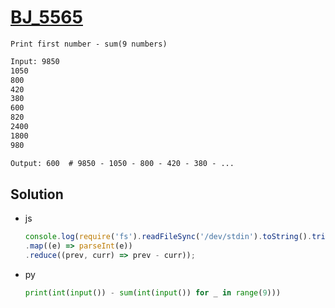 # [BJ_5565](https://acmicpc.net/problem/5565)

```en
Print first number - sum(9 numbers)
```

```txt
Input: 9850
1050
800
420
380
600
820
2400
1800
980 

Output: 600  # 9850 - 1050 - 800 - 420 - 380 - ...
```

## Solution

* js

  ```js
  console.log(require('fs').readFileSync('/dev/stdin').toString().trim().split('\n')
  .map((e) => parseInt(e))
  .reduce((prev, curr) => prev - curr));
  ```

* py

  ```py
  print(int(input()) - sum(int(input()) for _ in range(9)))
  ```
